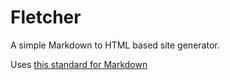 # Fletcher

A simple Markdown to HTML based site generator.

Uses [this standard for Markdown](https://daringfireball.net/projects/markdown/syntax)